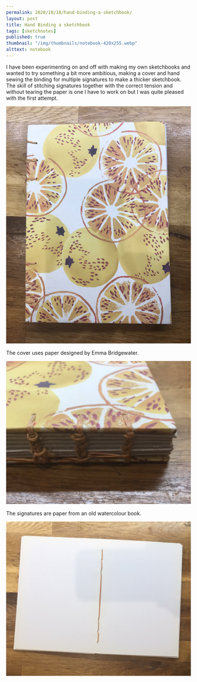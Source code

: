 ```yaml
---
permalink: 2020/10/18/hand-binding-a-sketchbook/
layout: post
title: Hand Binding a sketchbook
tags: [sketchnotes]
published: true
thumbnail: "/img/thumbnails/notebook-420x255.webp"
alttext: notebook
---
```


I have been experimenting on and off with making my own sketchbooks and wanted to try something a bit
more ambitious, making a cover and hand sewing the binding for multiple signatures to make a thicker
sketchbook. The skill of stitching signatures together with the correct tension and without tearing
the paper is one I have to work on but I was quite pleased with the first attempt.

<img src="/img/posts/hand-binding-a-sketchbook/cover.jpg" alt="cover" class="u-max-full-width" />

The cover uses paper designed by Emma Bridgewater.

<img src="/img/posts/hand-binding-a-sketchbook/spine.jpg" alt="spine" class="u-max-full-width" />

The signatures are paper from an old watercolour book.

<img src="/img/posts/hand-binding-a-sketchbook/inside.jpg" alt="inside" class="u-max-full-width" />
